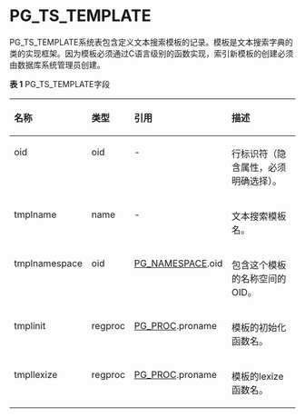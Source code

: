# PG\_TS\_TEMPLATE<a name="ZH-CN_TOPIC_0289900632"></a>

PG\_TS\_TEMPLATE系统表包含定义文本搜索模板的记录。模板是文本搜索字典的类的实现框架。因为模板必须通过C语言级别的函数实现，索引新模板的创建必须由数据库系统管理员创建。

**表 1**  PG\_TS\_TEMPLATE字段

<a name="zh-cn_topic_0283137243_zh-cn_topic_0237122326_zh-cn_topic_0059778577_t0bd1d6a1bf6449d1bc9fd14b6b748e53"></a>
<table><thead align="left"><tr id="zh-cn_topic_0283137243_zh-cn_topic_0237122326_zh-cn_topic_0059778577_rb3d06bb9fb354bd4ba6bd922b2309cbf"><th class="cellrowborder" valign="top" width="21.05%" id="mcps1.2.5.1.1"><p id="zh-cn_topic_0283137243_zh-cn_topic_0237122326_zh-cn_topic_0059778577_a63a9f3952da642d696c90f617bf04cb8"><a name="zh-cn_topic_0283137243_zh-cn_topic_0237122326_zh-cn_topic_0059778577_a63a9f3952da642d696c90f617bf04cb8"></a><a name="zh-cn_topic_0283137243_zh-cn_topic_0237122326_zh-cn_topic_0059778577_a63a9f3952da642d696c90f617bf04cb8"></a>名称</p>
</th>
<th class="cellrowborder" valign="top" width="11.09%" id="mcps1.2.5.1.2"><p id="zh-cn_topic_0283137243_zh-cn_topic_0237122326_zh-cn_topic_0059778577_ad23ee962a1f34210a540ddb3880daeb1"><a name="zh-cn_topic_0283137243_zh-cn_topic_0237122326_zh-cn_topic_0059778577_ad23ee962a1f34210a540ddb3880daeb1"></a><a name="zh-cn_topic_0283137243_zh-cn_topic_0237122326_zh-cn_topic_0059778577_ad23ee962a1f34210a540ddb3880daeb1"></a>类型</p>
</th>
<th class="cellrowborder" valign="top" width="28.01%" id="mcps1.2.5.1.3"><p id="zh-cn_topic_0283137243_zh-cn_topic_0237122326_zh-cn_topic_0059778577_a5d684c3996dd49199738650835b9e1d0"><a name="zh-cn_topic_0283137243_zh-cn_topic_0237122326_zh-cn_topic_0059778577_a5d684c3996dd49199738650835b9e1d0"></a><a name="zh-cn_topic_0283137243_zh-cn_topic_0237122326_zh-cn_topic_0059778577_a5d684c3996dd49199738650835b9e1d0"></a>引用</p>
</th>
<th class="cellrowborder" valign="top" width="39.85%" id="mcps1.2.5.1.4"><p id="zh-cn_topic_0283137243_zh-cn_topic_0237122326_zh-cn_topic_0059778577_a8ffb5df8a3e74097a9a82eb1e8b3ead9"><a name="zh-cn_topic_0283137243_zh-cn_topic_0237122326_zh-cn_topic_0059778577_a8ffb5df8a3e74097a9a82eb1e8b3ead9"></a><a name="zh-cn_topic_0283137243_zh-cn_topic_0237122326_zh-cn_topic_0059778577_a8ffb5df8a3e74097a9a82eb1e8b3ead9"></a>描述</p>
</th>
</tr>
</thead>
<tbody><tr id="zh-cn_topic_0283137243_zh-cn_topic_0237122326_zh-cn_topic_0059778577_r5bee00ab6b28463799354f3ab6b599bc"><td class="cellrowborder" valign="top" width="21.05%" headers="mcps1.2.5.1.1 "><p id="zh-cn_topic_0283137243_zh-cn_topic_0237122326_zh-cn_topic_0059778577_aa6599e280b1545f090a0fabd2ff437fc"><a name="zh-cn_topic_0283137243_zh-cn_topic_0237122326_zh-cn_topic_0059778577_aa6599e280b1545f090a0fabd2ff437fc"></a><a name="zh-cn_topic_0283137243_zh-cn_topic_0237122326_zh-cn_topic_0059778577_aa6599e280b1545f090a0fabd2ff437fc"></a>oid</p>
</td>
<td class="cellrowborder" valign="top" width="11.09%" headers="mcps1.2.5.1.2 "><p id="zh-cn_topic_0283137243_zh-cn_topic_0237122326_zh-cn_topic_0059778577_a19f92bd4135444c089d71467bf3ab28b"><a name="zh-cn_topic_0283137243_zh-cn_topic_0237122326_zh-cn_topic_0059778577_a19f92bd4135444c089d71467bf3ab28b"></a><a name="zh-cn_topic_0283137243_zh-cn_topic_0237122326_zh-cn_topic_0059778577_a19f92bd4135444c089d71467bf3ab28b"></a>oid</p>
</td>
<td class="cellrowborder" valign="top" width="28.01%" headers="mcps1.2.5.1.3 "><p id="zh-cn_topic_0283137243_zh-cn_topic_0237122326_zh-cn_topic_0059778577_a105b0b1ac9f1433bbe69bab373d28480"><a name="zh-cn_topic_0283137243_zh-cn_topic_0237122326_zh-cn_topic_0059778577_a105b0b1ac9f1433bbe69bab373d28480"></a><a name="zh-cn_topic_0283137243_zh-cn_topic_0237122326_zh-cn_topic_0059778577_a105b0b1ac9f1433bbe69bab373d28480"></a>-</p>
</td>
<td class="cellrowborder" valign="top" width="39.85%" headers="mcps1.2.5.1.4 "><p id="zh-cn_topic_0283137243_zh-cn_topic_0237122326_zh-cn_topic_0059778577_a1c7c16db67e84e79bf23f57b39ea1bb8"><a name="zh-cn_topic_0283137243_zh-cn_topic_0237122326_zh-cn_topic_0059778577_a1c7c16db67e84e79bf23f57b39ea1bb8"></a><a name="zh-cn_topic_0283137243_zh-cn_topic_0237122326_zh-cn_topic_0059778577_a1c7c16db67e84e79bf23f57b39ea1bb8"></a>行标识符（隐含属性，必须明确选择）。</p>
</td>
</tr>
<tr id="zh-cn_topic_0283137243_zh-cn_topic_0237122326_zh-cn_topic_0059778577_r6d7544492f1a4ef8826e43bf7dbcdeb4"><td class="cellrowborder" valign="top" width="21.05%" headers="mcps1.2.5.1.1 "><p id="zh-cn_topic_0283137243_zh-cn_topic_0237122326_zh-cn_topic_0059778577_add9f03b81fb548a0b5adfe19d055dd86"><a name="zh-cn_topic_0283137243_zh-cn_topic_0237122326_zh-cn_topic_0059778577_add9f03b81fb548a0b5adfe19d055dd86"></a><a name="zh-cn_topic_0283137243_zh-cn_topic_0237122326_zh-cn_topic_0059778577_add9f03b81fb548a0b5adfe19d055dd86"></a>tmplname</p>
</td>
<td class="cellrowborder" valign="top" width="11.09%" headers="mcps1.2.5.1.2 "><p id="zh-cn_topic_0283137243_zh-cn_topic_0237122326_zh-cn_topic_0059778577_ab0b4da877afb4de59a650cb98df39c23"><a name="zh-cn_topic_0283137243_zh-cn_topic_0237122326_zh-cn_topic_0059778577_ab0b4da877afb4de59a650cb98df39c23"></a><a name="zh-cn_topic_0283137243_zh-cn_topic_0237122326_zh-cn_topic_0059778577_ab0b4da877afb4de59a650cb98df39c23"></a>name</p>
</td>
<td class="cellrowborder" valign="top" width="28.01%" headers="mcps1.2.5.1.3 "><p id="zh-cn_topic_0283137243_zh-cn_topic_0237122326_zh-cn_topic_0059778577_a7157d8849340447a949f7fdf263a418e"><a name="zh-cn_topic_0283137243_zh-cn_topic_0237122326_zh-cn_topic_0059778577_a7157d8849340447a949f7fdf263a418e"></a><a name="zh-cn_topic_0283137243_zh-cn_topic_0237122326_zh-cn_topic_0059778577_a7157d8849340447a949f7fdf263a418e"></a>-</p>
</td>
<td class="cellrowborder" valign="top" width="39.85%" headers="mcps1.2.5.1.4 "><p id="zh-cn_topic_0283137243_zh-cn_topic_0237122326_zh-cn_topic_0059778577_a81d5463e6bb644c09459cb764b8575b0"><a name="zh-cn_topic_0283137243_zh-cn_topic_0237122326_zh-cn_topic_0059778577_a81d5463e6bb644c09459cb764b8575b0"></a><a name="zh-cn_topic_0283137243_zh-cn_topic_0237122326_zh-cn_topic_0059778577_a81d5463e6bb644c09459cb764b8575b0"></a>文本搜索模板名。</p>
</td>
</tr>
<tr id="zh-cn_topic_0283137243_zh-cn_topic_0237122326_zh-cn_topic_0059778577_rc2ded3066ec94b398b03e597a40712bb"><td class="cellrowborder" valign="top" width="21.05%" headers="mcps1.2.5.1.1 "><p id="zh-cn_topic_0283137243_zh-cn_topic_0237122326_zh-cn_topic_0059778577_a7e920132a7fd4d55bb50b39697e1ebd1"><a name="zh-cn_topic_0283137243_zh-cn_topic_0237122326_zh-cn_topic_0059778577_a7e920132a7fd4d55bb50b39697e1ebd1"></a><a name="zh-cn_topic_0283137243_zh-cn_topic_0237122326_zh-cn_topic_0059778577_a7e920132a7fd4d55bb50b39697e1ebd1"></a>tmplnamespace</p>
</td>
<td class="cellrowborder" valign="top" width="11.09%" headers="mcps1.2.5.1.2 "><p id="zh-cn_topic_0283137243_zh-cn_topic_0237122326_zh-cn_topic_0059778577_a8cc92b24edca4c689b951a57c5456660"><a name="zh-cn_topic_0283137243_zh-cn_topic_0237122326_zh-cn_topic_0059778577_a8cc92b24edca4c689b951a57c5456660"></a><a name="zh-cn_topic_0283137243_zh-cn_topic_0237122326_zh-cn_topic_0059778577_a8cc92b24edca4c689b951a57c5456660"></a>oid</p>
</td>
<td class="cellrowborder" valign="top" width="28.01%" headers="mcps1.2.5.1.3 "><p id="zh-cn_topic_0283137243_zh-cn_topic_0237122326_zh-cn_topic_0059778577_a95dcf17152134d739b1bd9e9846e619a"><a name="zh-cn_topic_0283137243_zh-cn_topic_0237122326_zh-cn_topic_0059778577_a95dcf17152134d739b1bd9e9846e619a"></a><a name="zh-cn_topic_0283137243_zh-cn_topic_0237122326_zh-cn_topic_0059778577_a95dcf17152134d739b1bd9e9846e619a"></a><a href="PG_NAMESPACE.md">PG_NAMESPACE</a>.oid</p>
</td>
<td class="cellrowborder" valign="top" width="39.85%" headers="mcps1.2.5.1.4 "><p id="zh-cn_topic_0283137243_zh-cn_topic_0237122326_zh-cn_topic_0059778577_a3a989c8f54a7453dac349da0a8acc094"><a name="zh-cn_topic_0283137243_zh-cn_topic_0237122326_zh-cn_topic_0059778577_a3a989c8f54a7453dac349da0a8acc094"></a><a name="zh-cn_topic_0283137243_zh-cn_topic_0237122326_zh-cn_topic_0059778577_a3a989c8f54a7453dac349da0a8acc094"></a>包含这个模板的名称空间的OID。</p>
</td>
</tr>
<tr id="zh-cn_topic_0283137243_zh-cn_topic_0237122326_zh-cn_topic_0059778577_r34e95fa17c8e4b2a96f15d5829882681"><td class="cellrowborder" valign="top" width="21.05%" headers="mcps1.2.5.1.1 "><p id="zh-cn_topic_0283137243_zh-cn_topic_0237122326_zh-cn_topic_0059778577_aac8e350958df4c53a975aa6c4aa885b3"><a name="zh-cn_topic_0283137243_zh-cn_topic_0237122326_zh-cn_topic_0059778577_aac8e350958df4c53a975aa6c4aa885b3"></a><a name="zh-cn_topic_0283137243_zh-cn_topic_0237122326_zh-cn_topic_0059778577_aac8e350958df4c53a975aa6c4aa885b3"></a>tmplinit</p>
</td>
<td class="cellrowborder" valign="top" width="11.09%" headers="mcps1.2.5.1.2 "><p id="zh-cn_topic_0283137243_zh-cn_topic_0237122326_zh-cn_topic_0059778577_a112a784b3b664eeea6630faa29837bb5"><a name="zh-cn_topic_0283137243_zh-cn_topic_0237122326_zh-cn_topic_0059778577_a112a784b3b664eeea6630faa29837bb5"></a><a name="zh-cn_topic_0283137243_zh-cn_topic_0237122326_zh-cn_topic_0059778577_a112a784b3b664eeea6630faa29837bb5"></a>regproc</p>
</td>
<td class="cellrowborder" valign="top" width="28.01%" headers="mcps1.2.5.1.3 "><p id="zh-cn_topic_0283137243_zh-cn_topic_0237122326_zh-cn_topic_0059778577_a028841cfca124566bb2418112fc11fad"><a name="zh-cn_topic_0283137243_zh-cn_topic_0237122326_zh-cn_topic_0059778577_a028841cfca124566bb2418112fc11fad"></a><a name="zh-cn_topic_0283137243_zh-cn_topic_0237122326_zh-cn_topic_0059778577_a028841cfca124566bb2418112fc11fad"></a><a href="PG_PROC.md">PG_PROC</a>.proname</p>
</td>
<td class="cellrowborder" valign="top" width="39.85%" headers="mcps1.2.5.1.4 "><p id="zh-cn_topic_0283137243_zh-cn_topic_0237122326_zh-cn_topic_0059778577_a770170f3d7964a81abe569dee85b498b"><a name="zh-cn_topic_0283137243_zh-cn_topic_0237122326_zh-cn_topic_0059778577_a770170f3d7964a81abe569dee85b498b"></a><a name="zh-cn_topic_0283137243_zh-cn_topic_0237122326_zh-cn_topic_0059778577_a770170f3d7964a81abe569dee85b498b"></a>模板的初始化函数名。</p>
</td>
</tr>
<tr id="zh-cn_topic_0283137243_zh-cn_topic_0237122326_zh-cn_topic_0059778577_r18fdb5cdc2534720b2c7d827b944b8f0"><td class="cellrowborder" valign="top" width="21.05%" headers="mcps1.2.5.1.1 "><p id="zh-cn_topic_0283137243_zh-cn_topic_0237122326_zh-cn_topic_0059778577_a50b26211d17349acbf12046acad19b51"><a name="zh-cn_topic_0283137243_zh-cn_topic_0237122326_zh-cn_topic_0059778577_a50b26211d17349acbf12046acad19b51"></a><a name="zh-cn_topic_0283137243_zh-cn_topic_0237122326_zh-cn_topic_0059778577_a50b26211d17349acbf12046acad19b51"></a>tmpllexize</p>
</td>
<td class="cellrowborder" valign="top" width="11.09%" headers="mcps1.2.5.1.2 "><p id="zh-cn_topic_0283137243_zh-cn_topic_0237122326_zh-cn_topic_0059778577_a78f739058ba44eb295fd7024ca86f2bc"><a name="zh-cn_topic_0283137243_zh-cn_topic_0237122326_zh-cn_topic_0059778577_a78f739058ba44eb295fd7024ca86f2bc"></a><a name="zh-cn_topic_0283137243_zh-cn_topic_0237122326_zh-cn_topic_0059778577_a78f739058ba44eb295fd7024ca86f2bc"></a>regproc</p>
</td>
<td class="cellrowborder" valign="top" width="28.01%" headers="mcps1.2.5.1.3 "><p id="zh-cn_topic_0283137243_zh-cn_topic_0237122326_zh-cn_topic_0059778577_a842ca8d82c8744a0af68dd837d38435a"><a name="zh-cn_topic_0283137243_zh-cn_topic_0237122326_zh-cn_topic_0059778577_a842ca8d82c8744a0af68dd837d38435a"></a><a name="zh-cn_topic_0283137243_zh-cn_topic_0237122326_zh-cn_topic_0059778577_a842ca8d82c8744a0af68dd837d38435a"></a><a href="PG_PROC.md">PG_PROC</a>.proname</p>
</td>
<td class="cellrowborder" valign="top" width="39.85%" headers="mcps1.2.5.1.4 "><p id="zh-cn_topic_0283137243_zh-cn_topic_0237122326_zh-cn_topic_0059778577_a7c4bc4d4e02a415e8c7afa2d68522da1"><a name="zh-cn_topic_0283137243_zh-cn_topic_0237122326_zh-cn_topic_0059778577_a7c4bc4d4e02a415e8c7afa2d68522da1"></a><a name="zh-cn_topic_0283137243_zh-cn_topic_0237122326_zh-cn_topic_0059778577_a7c4bc4d4e02a415e8c7afa2d68522da1"></a>模板的lexize函数名。</p>
</td>
</tr>
</tbody>
</table>

